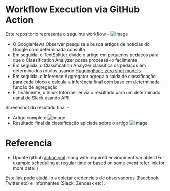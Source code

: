 # Workflow Execution via GitHub Action

Este repositorio representa o seguinte workflow - 
![image](https://user-images.githubusercontent.com/19303690/130244375-693e0ea2-7d71-4a07-87da-e8dc3332885f.png)

 - O GoogleNews Observer pesquisa e busca artigos de notícias do Google com determinada consulta
 - Em seguida, o TextSplitter divide o artigo em pequenos pedaços para que o Classification Analyzer possa processá-lo facilmente
 - Em seguida, o Classification Analyzer classifica os pedaços em determinados rótulos usando [HuggingFace zero shot models](https://huggingface.co/models?pipeline_tag=zero-shot-classification)
 - Em seguida, o Inference Aggregator agrega a saída de classificação para cada bloco e calcula a inferência final com base em determinada função de agregação
 - E, finalmente, o Slack Informer envia o resultado para um determinado canal do Slack usando API

Screenshot do resutado final -
- Artigo completo
![image](https://user-images.githubusercontent.com/19303690/130246209-91490dfa-3350-4a1e-a502-97e05000d937.png)
- Resultado final da classificação aplciada sobre o artigo
![image](https://user-images.githubusercontent.com/19303690/130246280-e6941719-abda-42e2-a993-a26e08cc38ef.png)


# Referencia
- Update github [action.yml](https://github.com/obsei/demo-workflow-action/blob/main/.github/workflows/action.yml) along with required environment variables (For example scheduling at regular time or based on some event refer [link](https://docs.github.com/en/actions/reference/workflow-syntax-for-github-actions#on) for more detail)

Este [link](https://github.com/obsei/obsei#how-to-use) pode ajudá-lo a coletar credenciais de observadores (Facebook, Twitter etc) e informantes (Slack, Zendesk etc).
